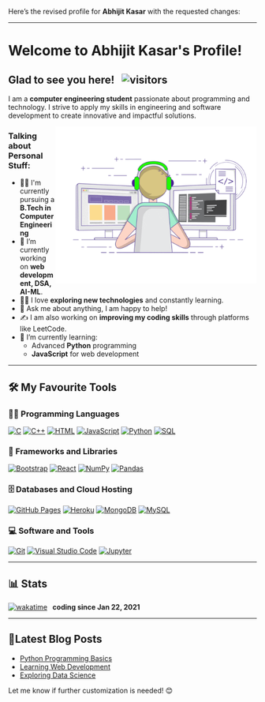  Here’s the revised profile for **Abhijit Kasar** with the requested changes:  

---

# Welcome to Abhijit Kasar's Profile!  

## Glad to see you here! &nbsp; ![visitors](https://visitor-badge.glitch.me/badge?page_id=Abhijit.Kasar)

I am a **computer engineering student** passionate about programming and technology. I strive to apply my skills in engineering and software development to create innovative and impactful solutions.

<img align="right" alt="GIF" src="https://github.com/AswinBarath/AswinBarath/blob/master/coding.gif?raw=true" width="408" height="318" />

### Talking about Personal Stuff:

- 👨‍🎓 I'm currently pursuing a **B.Tech in Computer Engineering**
- 🔭 I’m currently working on **web development, DSA, AI-ML**.
- 👨‍🏫 I love **exploring new technologies** and constantly learning.
- 💬 Ask me about anything, I am happy to help!
- ✍ I am also working on **improving my coding skills** through platforms like LeetCode.
- 🌱 I’m currently learning: 
  - Advanced **Python** programming
  - **JavaScript** for web development

---

## 🛠️ My Favourite Tools

### 👨‍💻 Programming Languages

<p>
    <a href="#"><img alt="C" src="https://custom-icon-badges.herokuapp.com/badge/C-03599C.svg?logo=c-in-hexagon&logoColor=white"></a>
    <a href="#"><img alt="C++" src="https://custom-icon-badges.herokuapp.com/badge/C++-9C033A.svg?logo=cpp2&logoColor=white"></a>
    <a href="#"><img alt="HTML" src="https://img.shields.io/badge/HTML-E34F26.svg?logo=html5&logoColor=white"></a>
    <a href="#"><img alt="JavaScript" src="https://img.shields.io/badge/JavaScript-F7DF1E.svg?logo=javascript&logoColor=black"></a>
    <a href="#"><img alt="Python" src="https://img.shields.io/badge/Python-14354C.svg?logo=python&logoColor=white"></a>
    <a href="#"><img alt="SQL" src="https://custom-icon-badges.herokuapp.com/badge/SQL-025E8C.svg?logo=database&logoColor=white"></a>
</p>

### 🧰 Frameworks and Libraries

<p>
    <a href="#"><img alt="Bootstrap" src="https://img.shields.io/badge/Bootstrap-7952B3.svg?logo=bootstrap&logoColor=white"></a>
    <a href="#"><img alt="React" src="https://img.shields.io/badge/React-20232a.svg?logo=react&logoColor=%2361DAFB"></a>
    <a href="#"><img alt="NumPy" src="https://img.shields.io/badge/Numpy-013243.svg?logo=numpy&logoColor=white"></a>
    <a href="#"><img alt="Pandas" src="https://img.shields.io/badge/Pandas-150458.svg?logo=pandas&logoColor=white"></a>
</p>

### 🗄️ Databases and Cloud Hosting

<p>
    <a href="#"><img alt="GitHub Pages" src="https://img.shields.io/badge/GitHub%20Pages-327FC7.svg?logo=github&logoColor=white"></a>
    <a href="#"><img alt="Heroku" src="https://img.shields.io/badge/Heroku-430098.svg?logo=heroku&logoColor=white"></a>
    <a href="#"><img alt="MongoDB" src ="https://img.shields.io/badge/MongoDB-4ea94b.svg?logo=mongodb&logoColor=white"></a>
    <a href="#"><img alt="MySQL" src="https://img.shields.io/badge/MySQL-00f.svg?logo=mysql&logoColor=white"></a>
</p>

### 💻 Software and Tools

<p>
    <a href="#"><img alt="Git" src="https://img.shields.io/badge/Git-F05033.svg?logo=git&logoColor=white"></a>
    <a href="#"><img alt="Visual Studio Code" src="https://img.shields.io/badge/Visual%20Studio%20Code-0078d7.svg?logo=visual-studio-code&logoColor=white"></a>
    <a href="#"><img alt="Jupyter" src="https://img.shields.io/badge/Jupyter-F37626.svg?logo=Jupyter&logoColor=white"></a>
</p>

---

## 📊 Stats

[![wakatime](https://wakatime.com/badge/user/your-id.svg)](https://wakatime.com/) <b>&nbsp; coding since **Jan 22, 2021**</b>

---

## 📕Latest Blog Posts

- [Python Programming Basics](https://your-blog-url.com)
- [Learning Web Development](https://your-blog-url.com)
- [Exploring Data Science](https://your-blog-url.com)

<!-- BLOG-POST-LIST:END -->

Let me know if further customization is needed! 😊
